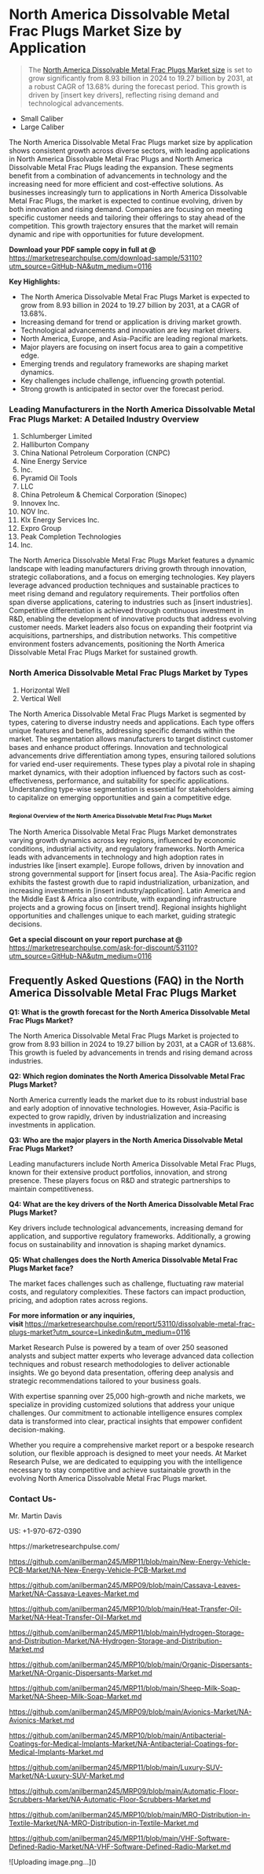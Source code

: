 <h1>North America Dissolvable Metal Frac Plugs Market&nbsp;Size by Application</h1><blockquote><p>The <a href="https://marketresearchpulse.com/download-sample/53110?utm_source=GitHub-NA&amp;utm_medium=0116">North America Dissolvable Metal Frac Plugs Market size</a> is set to grow significantly from 8.93 billion in 2024 to 19.27 billion by 2031, at a robust CAGR of 13.68% during the forecast period. This growth is driven by [insert key drivers], reflecting rising demand and technological advancements.</p></blockquote><ul><li>Small Caliber<li> Large Caliber</li></ul><p>The North America Dissolvable Metal Frac Plugs market size by application shows consistent growth across diverse sectors, with leading applications in North America Dissolvable Metal Frac Plugs and North America Dissolvable Metal Frac Plugs leading the expansion. These segments benefit from a combination of advancements in technology and the increasing need for more efficient and cost-effective solutions. As businesses increasingly turn to applications in North America Dissolvable Metal Frac Plugs, the market is expected to continue evolving, driven by both innovation and rising demand. Companies are focusing on meeting specific customer needs and tailoring their offerings to stay ahead of the competition. This growth trajectory ensures that the market will remain dynamic and ripe with opportunities for future development.</p><p><strong>Download your PDF sample copy in full at @ </strong><a href="https://marketresearchpulse.com/download-sample/53110?utm_source=GitHub-NA&amp;utm_medium=0116">https://marketresearchpulse.com/download-sample/53110?utm_source=GitHub-NA&amp;utm_medium=0116</a></p><p><strong>Key Highlights: </strong></p><ul><li>The North America Dissolvable Metal Frac Plugs Market is expected to grow from 8.93 billion in 2024 to 19.27 billion by 2031, at a CAGR of 13.68%.</li><li>Increasing demand for trend or application is driving market growth.</li><li>Technological advancements and innovation are key market drivers.</li><li>North America, Europe, and Asia-Pacific are leading regional markets.</li><li>Major players are focusing on insert focus area to gain a competitive edge.</li><li>Emerging trends and regulatory frameworks are shaping market dynamics.</li><li>Key challenges include challenge, influencing growth potential.</li><li>Strong growth is anticipated in sector over the forecast period.</li></ul><h3>Leading Manufacturers in the North America Dissolvable Metal Frac Plugs Market: A Detailed Industry Overview</h3><ol><li>Schlumberger Limited</li><li>Halliburton Company</li><li>China National Petroleum Corporation (CNPC)</li><li>Nine Energy Service</li><li>Inc.</li><li>Pyramid Oil Tools</li><li>LLC</li><li>China Petroleum & Chemical Corporation (Sinopec)</li><li>Innovex Inc.</li><li>NOV Inc.</li><li>Klx Energy Services Inc.</li><li>Expro Group</li><li>Peak Completion Technologies</li><li>Inc.</li></ol><div class="flex max-w-full flex-col flex-grow"><div class="min-h-8 text-message flex w-full flex-col items-end gap-2 whitespace-normal break-words [.text-message+&amp;]:mt-5" dir="auto" data-message-author-role="assistant" data-message-id="fd8432e4-4910-450d-b182-61b7bfb0a01f" data-message-model-slug="gpt-4o"><div class="flex w-full flex-col gap-1 empty:hidden first:pt-[3px]"><div class="markdown prose w-full break-words dark:prose-invert light"><p>The North America Dissolvable Metal Frac Plugs Market features a dynamic landscape with leading manufacturers driving growth through innovation, strategic collaborations, and a focus on emerging technologies. Key players leverage advanced production techniques and sustainable practices to meet rising demand and regulatory requirements. Their portfolios often span diverse applications, catering to industries such as [insert industries]. Competitive differentiation is achieved through continuous investment in R&amp;D, enabling the development of innovative products that address evolving customer needs. Market leaders also focus on expanding their footprint via acquisitions, partnerships, and distribution networks. This competitive environment fosters advancements, positioning the North America Dissolvable Metal Frac Plugs Market for sustained growth.</p></div></div></div></div><h3>North America Dissolvable Metal Frac Plugs Market by Types</h3><ol><li>Horizontal Well<li> Vertical Well</li></ol><div class="flex max-w-full flex-col flex-grow"><div class="min-h-8 text-message flex w-full flex-col items-end gap-2 whitespace-normal break-words [.text-message+&amp;]:mt-5" dir="auto" data-message-author-role="assistant" data-message-id="084470be-0bb7-4664-bddf-5156b4f41249" data-message-model-slug="gpt-4o-mini"><div class="flex w-full flex-col gap-1 empty:hidden first:pt-[3px]"><div class="markdown prose w-full break-words dark:prose-invert light"><p>The North America Dissolvable Metal Frac Plugs Market is segmented by types, catering to diverse industry needs and applications. Each type offers unique features and benefits, addressing specific demands within the market. The segmentation allows manufacturers to target distinct customer bases and enhance product offerings. Innovation and technological advancements drive differentiation among types, ensuring tailored solutions for varied end-user requirements. These types play a pivotal role in shaping market dynamics, with their adoption influenced by factors such as cost-effectiveness, performance, and suitability for specific applications. Understanding type-wise segmentation is essential for stakeholders aiming to capitalize on emerging opportunities and gain a competitive edge.</p></div></div></div></div><h3><span style="font-size: 11px;">Regional Overview of the North America Dissolvable Metal Frac Plugs Market</span></h3><div class="flex max-w-full flex-col flex-grow"><div class="min-h-8 text-message flex w-full flex-col items-end gap-2 whitespace-normal break-words [.text-message+&amp;]:mt-5" dir="auto" data-message-author-role="assistant" data-message-id="e9038762-ce64-4e30-91c9-9bd413514231" data-message-model-slug="gpt-4o-mini"><div class="flex w-full flex-col gap-1 empty:hidden first:pt-[3px]"><div class="markdown prose w-full break-words dark:prose-invert light"><p>The North America Dissolvable Metal Frac Plugs Market demonstrates varying growth dynamics across key regions, influenced by economic conditions, industrial activity, and regulatory frameworks. North America leads with advancements in technology and high adoption rates in industries like [insert example]. Europe follows, driven by innovation and strong governmental support for [insert focus area]. The Asia-Pacific region exhibits the fastest growth due to rapid industrialization, urbanization, and increasing investments in [insert industry/application]. Latin America and the Middle East &amp; Africa also contribute, with expanding infrastructure projects and a growing focus on [insert trend]. Regional insights highlight opportunities and challenges unique to each market, guiding strategic decisions.</p></div></div></div></div><p><strong>Get a special discount on your report purchase at @ </strong><a href="https://marketresearchpulse.com/ask-for-discount/53110?utm_source=GitHub-NA&amp;utm_medium=0116">https://marketresearchpulse.com/ask-for-discount/53110?utm_source=GitHub-NA&amp;utm_medium=0116</a></p><h2>Frequently Asked Questions (FAQ) in the North America Dissolvable Metal Frac Plugs Market</h2><p><strong>Q1: What is the growth forecast for the North America Dissolvable Metal Frac Plugs Market?</strong></p><p>The North America Dissolvable Metal Frac Plugs Market is projected to grow from 8.93 billion in 2024 to 19.27 billion by 2031, at a CAGR of 13.68%. This growth is fueled by advancements in trends and rising demand across industries.</p><p><strong>Q2: Which region dominates the North America Dissolvable Metal Frac Plugs Market?</strong></p><p>North America currently leads the market due to its robust industrial base and early adoption of innovative technologies. However, Asia-Pacific is expected to grow rapidly, driven by industrialization and increasing investments in application.</p><p><strong>Q3: Who are the major players in the North America Dissolvable Metal Frac Plugs Market?</strong></p><p>Leading manufacturers include North America Dissolvable Metal Frac Plugs, known for their extensive product portfolios, innovation, and strong presence. These players focus on R&amp;D and strategic partnerships to maintain competitiveness.</p><p><strong>Q4: What are the key drivers of the North America Dissolvable Metal Frac Plugs Market?</strong></p><p>Key drivers include technological advancements, increasing demand for application, and supportive regulatory frameworks. Additionally, a growing focus on sustainability and innovation is shaping market dynamics.</p><p><strong>Q5: What challenges does the North America Dissolvable Metal Frac Plugs Market face?</strong></p><p>The market faces challenges such as challenge, fluctuating raw material costs, and regulatory complexities. These factors can impact production, pricing, and adoption rates across regions.</p><p><strong>For more information or any inquiries, visit&nbsp;</strong><a href="https://marketresearchpulse.com/report/53110/dissolvable-metal-frac-plugs-market?utm_source=Linkedin&utm_medium=0116">https://marketresearchpulse.com/report/53110/dissolvable-metal-frac-plugs-market?utm_source=Linkedin&utm_medium=0116</a></p><p>Market Research Pulse is powered by a team of over 250 seasoned analysts and subject matter experts who leverage advanced data collection techniques and robust research methodologies to deliver actionable insights. We go beyond data presentation, offering deep analysis and strategic recommendations tailored to your business goals.</p><p>With expertise spanning over 25,000 high-growth and niche markets, we specialize in providing customized solutions that address your unique challenges. Our commitment to actionable intelligence ensures complex data is transformed into clear, practical insights that empower confident decision-making.</p><p>Whether you require a comprehensive market report or a bespoke research solution, our flexible approach is designed to meet your needs. At Market Research Pulse, we are dedicated to equipping you with the intelligence necessary to stay competitive and achieve sustainable growth in the evolving North America Dissolvable Metal Frac Plugs market.</p><h3><strong>Contact Us-</strong></h3><p>Mr. Martin Davis</p><p>US: +1-970-672-0390</p><p>https://marketresearchpulse.com/</p><p><a href="https://github.com/anilberman245/MRP11/blob/main/New-Energy-Vehicle-PCB-Market/NA-New-Energy-Vehicle-PCB-Market.md">https://github.com/anilberman245/MRP11/blob/main/New-Energy-Vehicle-PCB-Market/NA-New-Energy-Vehicle-PCB-Market.md</a></p><p><a href="https://github.com/anilberman245/MRP09/blob/main/Cassava-Leaves-Market/NA-Cassava-Leaves-Market.md">https://github.com/anilberman245/MRP09/blob/main/Cassava-Leaves-Market/NA-Cassava-Leaves-Market.md</a></p><p><a href="https://github.com/anilberman245/MRP10/blob/main/Heat-Transfer-Oil-Market/NA-Heat-Transfer-Oil-Market.md">https://github.com/anilberman245/MRP10/blob/main/Heat-Transfer-Oil-Market/NA-Heat-Transfer-Oil-Market.md</a></p><p><a href="https://github.com/anilberman245/MRP11/blob/main/Hydrogen-Storage-and-Distribution-Market/NA-Hydrogen-Storage-and-Distribution-Market.md">https://github.com/anilberman245/MRP11/blob/main/Hydrogen-Storage-and-Distribution-Market/NA-Hydrogen-Storage-and-Distribution-Market.md</a></p><p><a href="https://github.com/anilberman245/MRP10/blob/main/Organic-Dispersants-Market/NA-Organic-Dispersants-Market.md">https://github.com/anilberman245/MRP10/blob/main/Organic-Dispersants-Market/NA-Organic-Dispersants-Market.md</a></p><p><a href="https://github.com/anilberman245/MRP11/blob/main/Sheep-Milk-Soap-Market/NA-Sheep-Milk-Soap-Market.md">https://github.com/anilberman245/MRP11/blob/main/Sheep-Milk-Soap-Market/NA-Sheep-Milk-Soap-Market.md</a></p><p><a href="https://github.com/anilberman245/MRP09/blob/main/Avionics-Market/NA-Avionics-Market.md">https://github.com/anilberman245/MRP09/blob/main/Avionics-Market/NA-Avionics-Market.md</a></p><p><a href="https://github.com/anilberman245/MRP10/blob/main/Antibacterial-Coatings-for-Medical-Implants-Market/NA-Antibacterial-Coatings-for-Medical-Implants-Market.md">https://github.com/anilberman245/MRP10/blob/main/Antibacterial-Coatings-for-Medical-Implants-Market/NA-Antibacterial-Coatings-for-Medical-Implants-Market.md</a></p><p><a href="https://github.com/anilberman245/MRP11/blob/main/Luxury-SUV-Market/NA-Luxury-SUV-Market.md">https://github.com/anilberman245/MRP11/blob/main/Luxury-SUV-Market/NA-Luxury-SUV-Market.md</a></p><p><a href="https://github.com/anilberman245/MRP09/blob/main/Automatic-Floor-Scrubbers-Market/NA-Automatic-Floor-Scrubbers-Market.md">https://github.com/anilberman245/MRP09/blob/main/Automatic-Floor-Scrubbers-Market/NA-Automatic-Floor-Scrubbers-Market.md</a></p><p><a href="https://github.com/anilberman245/MRP10/blob/main/MRO-Distribution-in-Textile-Market/NA-MRO-Distribution-in-Textile-Market.md">https://github.com/anilberman245/MRP10/blob/main/MRO-Distribution-in-Textile-Market/NA-MRO-Distribution-in-Textile-Market.md</a></p><p><a href="https://github.com/anilberman245/MRP11/blob/main/VHF-Software-Defined-Radio-Market/NA-VHF-Software-Defined-Radio-Market.md">https://github.com/anilberman245/MRP11/blob/main/VHF-Software-Defined-Radio-Market/NA-VHF-Software-Defined-Radio-Market.md</a></p>
![Uploading image.png…]()
